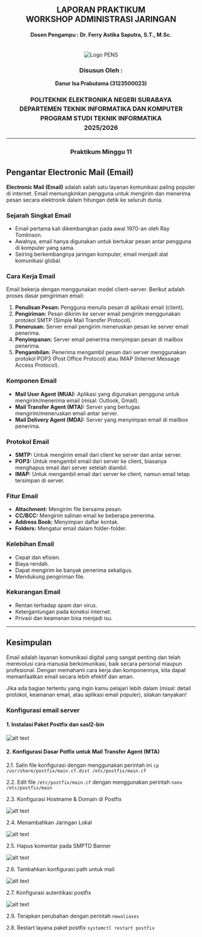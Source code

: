 <div align="center">
  <h2 style="text-align: center;font-weight: bold">LAPORAN PRAKTIKUM <br/> WORKSHOP ADMINISTRASI JARINGAN</br></h2>
  <h4 style="text-align: center;">Dosen Pengampu : Dr. Ferry Astika Saputra, S.T., M.Sc.</h4>
</div>
<br />
<div align="center">
  <img src="https://upload.wikimedia.org/wikipedia/id/4/44/Logo_PENS.png" alt="Logo PENS">
  <h3 style="text-align: center;">Disusun Oleh : </h3>
  <p style="text-align: center;">
    <strong>Danur Isa Prabutama (3123500023)</strong><br>
  </p>

<h3 style="text-align: center;line-height: 1.5; text-transform: uppercase">Politeknik Elektronika Negeri Surabaya<br>Departemen Teknik Informatika Dan Komputer<br>Program Studi Teknik Informatika<br>2025/2026</h3>
  <hr>
</div>

<h3 style="text-align: center;line-height: 1.5">Praktikum Minggu 11</h3>


## Pengantar Electronic Mail (Email)

**Electronic Mail (Email)** adalah salah satu layanan komunikasi paling populer di internet. Email memungkinkan pengguna untuk mengirim dan menerima pesan secara elektronik dalam hitungan detik ke seluruh dunia.

### Sejarah Singkat Email

- Email pertama kali dikembangkan pada awal 1970-an oleh Ray Tomlinson.
- Awalnya, email hanya digunakan untuk bertukar pesan antar pengguna di komputer yang sama.
- Seiring berkembangnya jaringan komputer, email menjadi alat komunikasi global.


### Cara Kerja Email

Email bekerja dengan menggunakan model client-server. Berikut adalah proses dasar pengiriman email:

1. **Penulisan Pesan:** Pengguna menulis pesan di aplikasi email (client).
2. **Pengiriman:** Pesan dikirim ke server email pengirim menggunakan protokol SMTP (Simple Mail Transfer Protocol).
3. **Penerusan:** Server email pengirim meneruskan pesan ke server email penerima.
4. **Penyimpanan:** Server email penerima menyimpan pesan di mailbox penerima.
5. **Pengambilan:** Penerima mengambil pesan dari server menggunakan protokol POP3 (Post Office Protocol) atau IMAP (Internet Message Access Protocol).

### Komponen Email

- **Mail User Agent (MUA):** Aplikasi yang digunakan pengguna untuk mengirim/menerima email (misal: Outlook, Gmail).
- **Mail Transfer Agent (MTA):** Server yang bertugas mengirim/meneruskan email antar server.
- **Mail Delivery Agent (MDA):** Server yang menyimpan email di mailbox penerima.


### Protokol Email

- **SMTP:** Untuk mengirim email dari client ke server dan antar server.
- **POP3:** Untuk mengambil email dari server ke client, biasanya menghapus email dari server setelah diambil.
- **IMAP:** Untuk mengambil email dari server ke client, namun email tetap tersimpan di server.


### Fitur Email

- **Attachment:** Mengirim file bersama pesan.
- **CC/BCC:** Mengirim salinan email ke beberapa penerima.
- **Address Book:** Menyimpan daftar kontak.
- **Folders:** Mengatur email dalam folder-folder.


### Kelebihan Email

- Cepat dan efisien.
- Biaya rendah.
- Dapat mengirim ke banyak penerima sekaligus.
- Mendukung pengiriman file.


### Kekurangan Email

- Rentan terhadap spam dan virus.
- Ketergantungan pada koneksi internet.
- Privasi dan keamanan bisa menjadi isu.

---

## Kesimpulan

Email adalah layanan komunikasi digital yang sangat penting dan telah merevolusi cara manusia berkomunikasi, baik secara personal maupun profesional. Dengan memahami cara kerja dan komponennya, kita dapat memanfaatkan email secara lebih efektif dan aman.

Jika ada bagian tertentu yang ingin kamu pelajari lebih dalam (misal: detail protokol, keamanan email, atau aplikasi email populer), silakan tanyakan!

### Konfigurasi email server

#### 1. Instalasi Paket Postfix dan sasl2-bin

![alt text](assets/postfix-install.png)

#### 2. Konfigurasi Dasar Potfix untuk Mail Transfer Agent (MTA)

2.1. Salin file konfigurasi dengan menggunakan perintah ini `cp /usr/share/postfix/main.cf.dist /etc/postfix/main.cf`

2.2. Edit file `/etc/postfix/main.cf` dengan menggunakan perintah `nano /etc/postfix/main`

2.3. Konfigurasi Hostname & Domain di Postfix

![alt text](assets/postfix-domain-conf.png)

2.4. Menambahkan Jaringan Lokal

![alt text](assets/postfix-local-network.png)

2.5. Hapus komentar pada SMPTD Banner

![alt text](assets/postfix-smtpd-banner.png)

2.6. Tambahkan konfigurasi path untuk mail 

![alt text](assets/postfix-path.png)

2.7. Konfigurasi autentikasi postfix

![alt text](assets/postfix-auth.png)

2.9. Terapkan perubahan dengan perintah  `newaliases`

2.8. Restart layana paket postfix `systemctl restart postfix`


